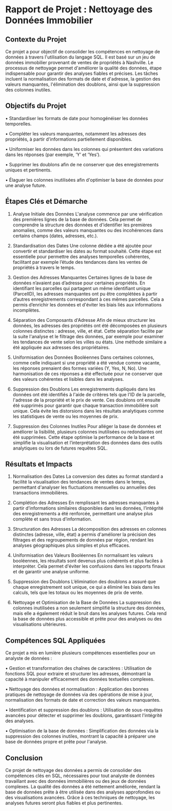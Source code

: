 # Rapport de Projet : Nettoyage des Données Immobilier 
## Contexte du Projet
Ce projet a pour objectif de consolider les compétences en nettoyage de données à travers l'utilisation du langage SQL. Il est basé sur un jeu de données immobilier provenant de ventes de propriétés à Nashville. Le processus de nettoyage permet d'améliorer la qualité des données, étape indispensable pour garantir des analyses fiables et précises. Les tâches incluent la normalisation des formats de date et d'adresse, la gestion des valeurs manquantes, l'élimination des doublons, ainsi que la suppression des colonnes inutiles.

## Objectifs du Projet
•	Standardiser les formats de date pour homogénéiser les données temporelles.

•	Compléter les valeurs manquantes, notamment les adresses des propriétés, à partir d’informations partiellement disponibles.

•	Uniformiser les données dans les colonnes qui présentent des variations dans les réponses (par exemple, ‘Y’ et ‘Yes’).

•	Supprimer les doublons afin de ne conserver que des enregistrements uniques et pertinents.

•	Élaguer les colonnes inutilisées afin d'optimiser la base de données pour une analyse future.

## Étapes Clés et Démarche
1. Analyse Initiale des Données
L'analyse commence par une vérification des premières lignes de la base de données. Cela permet de comprendre la structure des données et d'identifier les premières anomalies, comme des valeurs manquantes ou des incohérences dans certains champs (dates, adresses, etc.).

2. Standardisation des Dates
Une colonne dédiée a été ajoutée pour convertir et standardiser les dates au format souhaité. Cette étape est essentielle pour permettre des analyses temporelles cohérentes, facilitant par exemple l’étude des tendances dans les ventes de propriétés à travers le temps.

3. Gestion des Adresses Manquantes
Certaines lignes de la base de données n’avaient pas d’adresse pour certaines propriétés. En identifiant les parcelles qui partagent un même identifiant unique (ParcelID), les adresses manquantes ont pu être complétées à partir d’autres enregistrements correspondant à ces mêmes parcelles. Cela a permis d’enrichir les données et d'éviter les biais liés aux informations incomplètes.

4. Séparation des Composants d'Adresse
Afin de mieux structurer les données, les adresses des propriétés ont été décomposées en plusieurs colonnes distinctes : adresse, ville, et état. Cette séparation facilite par la suite l'analyse et le filtrage des données, par exemple pour examiner les tendances de vente selon les villes ou états. Une méthode similaire a été appliquée aux adresses des propriétaires.

5. Uniformisation des Données Booléennes
Dans certaines colonnes, comme celle indiquant si une propriété a été vendue comme vacante, les réponses prenaient des formes variées (Y, Yes, N, No). Une harmonisation de ces réponses a été effectuée pour ne conserver que des valeurs cohérentes et lisibles dans les analyses.

6. Suppression des Doublons
Les enregistrements dupliqués dans les données ont été identifiés à l'aide de critères tels que l'ID de la parcelle, l'adresse de la propriété et le prix de vente. Ces doublons ont ensuite été supprimés pour garantir que chaque transaction immobilière soit unique. Cela évite les distorsions dans les résultats analytiques comme les statistiques de vente ou les moyennes de prix.

7. Suppression des Colonnes Inutiles
Pour alléger la base de données et améliorer la lisibilité, plusieurs colonnes inutilisées ou redondantes ont été supprimées. Cette étape optimise la performance de la base et simplifie la visualisation et l’interprétation des données dans des outils analytiques ou lors de futures requêtes SQL.

## Résultats et Impacts
1. Normalisation des Dates
La conversion des dates au format standard a facilité la visualisation des tendances de ventes dans le temps, permettant d'analyser les fluctuations mensuelles ou annuelles des transactions immobilières.

2. Complétion des Adresses
En remplissant les adresses manquantes à partir d’informations similaires disponibles dans les données, l’intégrité des enregistrements a été renforcée, permettant une analyse plus complète et sans trous d’information.

3. Structuration des Adresses
La décomposition des adresses en colonnes distinctes (adresse, ville, état) a permis d'améliorer la précision des filtrages et des regroupements de données par région, rendant les analyses géographiques plus simples et plus efficaces.

4. Uniformisation des Valeurs Booléennes
En normalisant les valeurs booléennes, les résultats sont devenus plus cohérents et plus faciles à interpréter. Cela permet d'éviter les confusions dans les rapports finaux et de garantir une analyse uniforme.

5. Suppression des Doublons
L’élimination des doublons a assuré que chaque enregistrement soit unique, ce qui a éliminé les biais dans les calculs, tels que les totaux ou les moyennes de prix de vente.

6. Nettoyage et Optimisation de la Base de Données
La suppression des colonnes inutilisées a non seulement simplifié la structure des données, mais elle a également réduit le bruit dans les analyses futures. Cela rend la base de données plus accessible et prête pour des analyses ou des visualisations ultérieures.

## Compétences SQL Appliquées
Ce projet a mis en lumière plusieurs compétences essentielles pour un analyste de données :

•	Gestion et transformation des chaînes de caractères : Utilisation de fonctions SQL pour extraire et structurer les adresses, démontrant la capacité à manipuler efficacement des données textuelles complexes.

•	Nettoyage des données et normalisation : Application des bonnes pratiques de nettoyage de données via des opérations de mise à jour, normalisation des formats de date et correction des valeurs manquantes.

•	Identification et suppression des doublons : Utilisation de sous-requêtes avancées pour détecter et supprimer les doublons, garantissant l'intégrité des analyses.

•	Optimisation de la base de données : Simplification des données via la suppression des colonnes inutiles, montrant la capacité à préparer une base de données propre et prête pour l'analyse.

## Conclusion
Ce projet de nettoyage des données a permis de consolider des compétences clés en SQL, nécessaires pour tout analyste de données travaillant avec des données immobilières ou des jeux de données complexes. La qualité des données a été nettement améliorée, rendant la base de données prête à être utilisée dans des analyses approfondies ou des visualisations avancées. Grâce à ces techniques de nettoyage, les analyses futures seront plus fiables et plus pertinentes.

